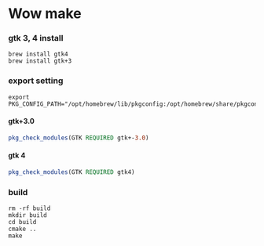 # Wow make

### gtk 3, 4 install
```shell
brew install gtk4
brew install gtk+3
```

### export setting

```shell
export PKG_CONFIG_PATH="/opt/homebrew/lib/pkgconfig:/opt/homebrew/share/pkgconfig"
```

#### gtk+3.0
```cmake
pkg_check_modules(GTK REQUIRED gtk+-3.0)
```


#### gtk 4

```cmake
pkg_check_modules(GTK REQUIRED gtk4)
```

### build

```shell
rm -rf build
mkdir build
cd build
cmake ..
make
```
